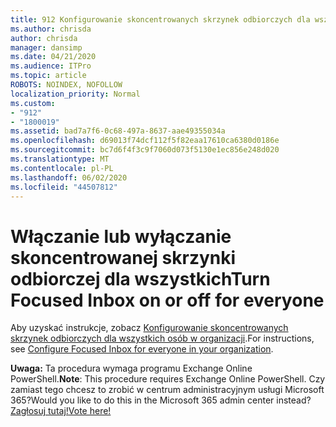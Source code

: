 ```yaml
---
title: 912 Konfigurowanie skoncentrowanych skrzynek odbiorczych dla wszystkich osób w organizacji
ms.author: chrisda
author: chrisda
manager: dansimp
ms.date: 04/21/2020
ms.audience: ITPro
ms.topic: article
ROBOTS: NOINDEX, NOFOLLOW
localization_priority: Normal
ms.custom:
- "912"
- "1800019"
ms.assetid: bad7a7f6-0c68-497a-8637-aae49355034a
ms.openlocfilehash: d69013f74dcf112f5f82eaa17610ca6380d0186e
ms.sourcegitcommit: bc7d6f4f3c9f7060d073f5130e1ec856e248d020
ms.translationtype: MT
ms.contentlocale: pl-PL
ms.lasthandoff: 06/02/2020
ms.locfileid: "44507812"
---
```

# <a name="turn-focused-inbox-on-or-off-for-everyone"></a><span data-ttu-id="6031f-102">Włączanie lub wyłączanie skoncentrowanej skrzynki odbiorczej dla wszystkich</span><span class="sxs-lookup"><span data-stu-id="6031f-102">Turn Focused Inbox on or off for everyone</span></span>

<span data-ttu-id="6031f-103">Aby uzyskać instrukcje, zobacz [Konfigurowanie skoncentrowanych skrzynek odbiorczych dla wszystkich osób w organizacji](https://docs.microsoft.com/microsoft-365/admin/setup/configure-focused-inbox).</span><span class="sxs-lookup"><span data-stu-id="6031f-103">For instructions, see [Configure Focused Inbox for everyone in your organization](https://docs.microsoft.com/microsoft-365/admin/setup/configure-focused-inbox).</span></span>

<span data-ttu-id="6031f-104">**Uwaga:** Ta procedura wymaga programu Exchange Online PowerShell.</span><span class="sxs-lookup"><span data-stu-id="6031f-104">**Note**: This procedure requires Exchange Online PowerShell.</span></span> <span data-ttu-id="6031f-105">Czy zamiast tego chcesz to zrobić w centrum administracyjnym usługi Microsoft 365?</span><span class="sxs-lookup"><span data-stu-id="6031f-105">Would you like to do this in the Microsoft 365 admin center instead?</span></span> [<span data-ttu-id="6031f-106">Zagłosuj tutaj!</span><span class="sxs-lookup"><span data-stu-id="6031f-106">Vote here!</span></span>](https://go.microsoft.com/fwlink/p/?linkid=862489)
